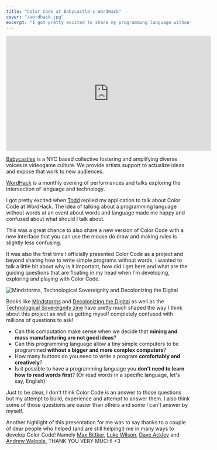 ```yaml
---
title: "Color Code at Babycastle's WordHack"
cover: "/wordhack.jpg"
excerpt: "I got pretty excited to share my programming language without words at an event about words and language! It was a great chance to also share a new version of Color Code and say thanks to people who helped me along the way."
---
```


<iframe width="560" height="315" src="https://www.youtube.com/watch?v=2fgbmhTnHQo" title="YouTube video player" frameborder="0" allow="accelerometer; autoplay; clipboard-write; encrypted-media; gyroscope; picture-in-picture" allowfullscreen></iframe>

[Babycastles](https://www.babycastles.com/) is a NYC based collective fostering and amplifying diverse voices in videogame culture. We provide artists support to actualize ideas and expose that work to new audiences.

[WordHack](https://toddwords.com/wordhack/) is a monthly evening of performances and talks exploring the intersection of language and technology.

I got pretty excited when [Todd](https://toddwords.com/) replied my application to talk about Color Code at WordHack. The idea of talking about a programming language without words at an event about words and language made me happy and confused about what should I talk about.

This was a great chance to also share a new version of Color Code with a new interface that you can use the mouse do draw and making rules is slightly less confusing.

It was also the first time I officially presented Color Code as a project and beyond sharing how to write simple programs without words, I wanted to talk a little bit about why is it important, how did I get here and what are the guiding questions that are floating in my head when I'm developing, exploring and playing with Color Code.

![Mindstorms, Technological Sovereignity and Decolonizing the Digital](wordhack_bookcovers.png)

Books like [Mindstorms](https://en.wikipedia.org/wiki/Mindstorms_(book)) and [Decolonizing the Digital](http://ojs.decolonising.digital/index.php/decolonising_digital/issue/view/DecolonisingTheDigital) as well as the [Technological Sovereignity zine](https://sobtec.gitbooks.io/sobtec2/content/en/) have pretty much shaped the way I think about this project as well as getting myself completely confused with millions of questions to ask!

- Can this computation make sense when we decide that **mining and mass manufacturing are not good ideas**?
- Can this programming language allow a tiny simple computers to be programmed **without a bigger and more complex computers**?
- How many buttons do you need to write a program **comfortably and creatively**?
- Is it possible to have a programming language you **don’t need to learn how to read words first**? (Or read words in a specific language, let's say, English)

Just to be clear, I don't think Color Code is an answer to those questions but my attempt to build, experience and attempt to answer them. I also think some of those questions are easier than others and some I can't answer by myself.

Another highlight of this presentation for me was to say thanks to a couple of dear people who helped (and are still helping!) me in many ways to develop Color Code! Namely [Max Bittker](http://maxbittker.com), [Luke Wilson](http://patreon.com/todepond), [Dave Ackley](www.livingcomputation.org) and [Andrew Walpole](https://andrewwalpole.com/), THANK YOU VERY MUCH! <3
